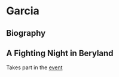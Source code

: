 # Garcia

## Biography

## A Fighting Night in Beryland

Takes part in the [event](../events/a-fighting-night.md)
